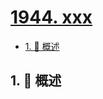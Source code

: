 # [1944. xxx](https://github.com/Tdahuyou/TNotes.leetcode/tree/main/notes/1944.%20xxx)

<!-- region:toc -->

- [1. 📝 概述](#1--概述)

<!-- endregion:toc -->

## 1. 📝 概述

